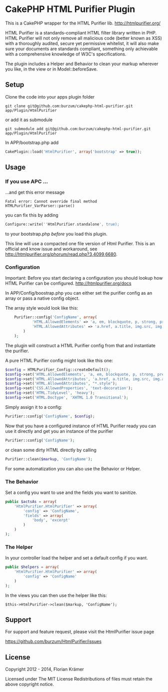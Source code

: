 # CakePHP HTML Purifier Plugin

This is a CakePHP wrapper for the HTML Purifier lib. http://htmlpurifier.org/

HTML Purifier is a standards-compliant HTML filter library written in PHP. HTML Purifier will not only remove all malicious code (better known as XSS) with a thoroughly audited, secure yet permissive whitelist, it will also make sure your documents are standards compliant, something only achievable with a comprehensive knowledge of W3C's specifications.

The plugin includes a Helper and Behavior to clean your markup wherever you like, in the view or in Model::beforeSave.

## Setup

Clone the code into your apps plugin folder

	git clone git@github.com:burzum/cakephp-html-purifier.git app/Plugin/HtmlPurifier

or add it as submodule

	git submodule add git@github.com:burzum/cakephp-html-purifier.git app/Plugin/HtmlPurifier

In APP/bootstrap.php add

```php
CakePlugin::load('HtmlPurifier', array('bootstrap' => true));
```

## Usage

### If you use APC ...

...and get this error message

	Fatal error: Cannot override final method HTMLPurifier_VarParser::parse()

you can fix this by adding

```php
Configure::write(''HtmlPurifier.standalone', true);
```

to your bootstrap.php *before* you load this plugin.

This line will use a compacted one file version of Html Purifier. This is an official and know issue and workaround, see http://htmlpurifier.org/phorum/read.php?3,4099,6680.

### Configuration

Important: Before you start declaring a configuration you should lookup how HTML Purifier can be configured. http://htmlpurifier.org/docs

In APP/Config/boostrap.php you can either set the purifier config as an array or pass a native config object.

The array style would look like this:

```php
	Purifier::config('ConfigName', array(
			'HTML.AllowedElements' => 'a, em, blockquote, p, strong, pre, code, span,ul,ol,li,img',
			'HTML.AllowedAttributes' => 'a.href, a.title, img.src, img.alt'
		)
	);
```

The plugin will construct a HTML Purifier config from that and instantiate the purifier.

A pure HTML Purifier config might look like this one:

```php
$config = HTMLPurifier_Config::createDefault();
$config->set('HTML.AllowedElements', 'a, em, blockquote, p, strong, pre, code, span,ul,ol,li,img');
$config->set('HTML.AllowedAttributes', 'a.href, a.title, img.src, img.alt');
$config->set('HTML.AllowedAttributes', "*.style");
$config->set('CSS.AllowedProperties', 'text-decoration');
$config->set('HTML.TidyLevel', 'heavy');
$config->set('HTML.Doctype', 'XHTML 1.0 Transitional');
```

Simply assign it to a config:

```php
Purifier::config('ConfigName', $config);
```

Now that you have a configured instance of HTML Purifier ready you can use it directly and get you an instance of the purifier

```php
Purifier::config('ConfigName');
```

or clean some dirty HTML directly by calling

```php
Purifier::clean($markup, 'ConfigName');
```

For some automatization you can also use the Behavior or Helper.

### The Behavior

Set a config you want to use and the fields you want to sanitize.

```php
public $actsAs = array(
	'HtmlPurifier.HtmlPurifier' => array(
		'config' => 'ConfigName',
		'fields' => array(
			'body', 'excerpt'
		)
	)
);
```

### The Helper

In your controller load the helper and set a default config if you want.

```php
public $helpers = array(
	'HtmlPurifier.HtmlPurifier' => array(
		'config' => 'ConfigName'
	)
);
```

In the views you can then use the helper like this:

	$this->HtmlPurifier->clean($markup, 'ConfigName');

## Support

For support and feature request, please visit the HtmlPurifier issue page

https://github.com/burzum/HtmlPurifier/issues

## License

Copyright 2012 - 2014, Florian Krämer

Licensed under The MIT License
Redistributions of files must retain the above copyright notice.
